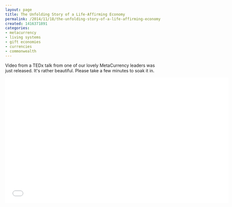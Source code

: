 ```yaml
---
layout: page
title: The Unfolding Story of a Life-Affirming Economy
permalink: /2014/11/18/the-unfolding-story-of-a-life-affirming-economy
created: 1416371891
categories:
- metacurrency
- living systems
- gift economies
- currencies
- commonwealth
---
```


Video from a TEDx talk from one of our lovely MetaCurrency leaders was just released. It's rather beautiful. Please take a few minutes to soak it in.


<iframe width="720" height="405" src="//www.youtube.com/embed/EO7_JKyOAZE" frameborder="0" allowfullscreen></iframe>
